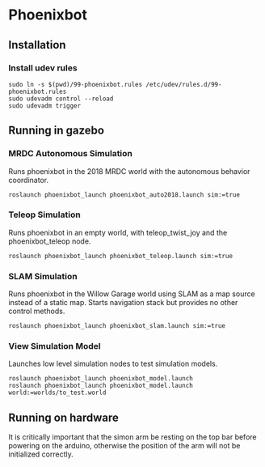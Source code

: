# Phoenixbot

## Installation

### Install udev rules
```
sudo ln -s $(pwd)/99-phoenixbot.rules /etc/udev/rules.d/99-phoenixbot.rules
sudo udevadm control --reload
sudo udevadm trigger
```

## Running in gazebo

### MRDC Autonomous Simulation
Runs phoenixbot in the 2018 MRDC world with the autonomous behavior coordinator.
```
roslaunch phoenixbot_launch phoenixbot_auto2018.launch sim:=true
```

### Teleop Simulation
Runs phoenixbot in an empty world, with teleop_twist_joy and the
phoenixbot_teleop node.
```
roslaunch phoenixbot_launch phoenixbot_teleop.launch sim:=true
```

### SLAM Simulation
Runs phoenixbot in the Willow Garage world using SLAM as a map source instead
of a static map. Starts navigation stack but provides no other control
methods.
```
roslaunch phoenixbot_launch phoenixbot_slam.launch sim:=true
```

### View Simulation Model
Launches low level simulation nodes to test simulation models.
```
roslaunch phoenixbot_launch phoenixbot_model.launch
roslaunch phoenixbot_launch phoenixbot_model.launch world:=worlds/to_test.world
```

## Running on hardware
It is critically important that the simon arm be resting on the top bar before
powering on the arduino, otherwise the position of the arm will not be initialized
correctly.

